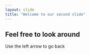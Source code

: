 ```yaml
---
layout: slide
title: "Welcome to our second slide"
---
```

Feel free to look around 
---
Use the left arrow to go back 

